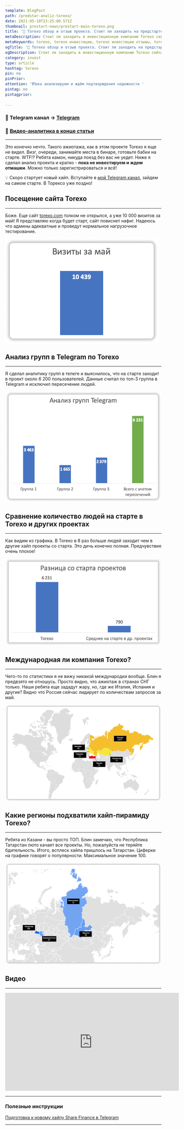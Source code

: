 ```yaml
---
template: BlogPost
path: /predstar-analiz-torexo/
date: 2021-05-18T23:25:00.571Z
thumbnail: prestart-news/prestart-main-torexo.png
title: '🐃 Torexo обзор и отзыв проекта. Стоит ли заходить на предстарте?'
metaDescription: Стоит ли заходить в инвестиционную компанию Torexo сейчас? Подробный анализ и отзыв о проекте Torexo. Предстарт хайп-пирамиды Torexo. Инвестиции от Torexo или полная шляпа?
metaKeywords: torexo, torexo инвестиции, torexo инвестиции отзывы, torexo инвестиционная компания, torexo обзор, torexo пирамида, torexo проект, torexo хайп, компания torexo
ogTitle: '🐃 Torexo обзор и отзыв проекта. Стоит ли заходить на предстарте?'
ogDescription: Стоит ли заходить в инвестиционную компанию Torexo сейчас? Подробный анализ и отзыв о проекте Torexo. Предстарт хайп-пирамиды Torexo. Инвестиции от Torexo или полная шляпа?
category: invest
type: article
hashtag: torexo
pin: no
pinPrior: 
attention: '❗️Пока анализируем и ждём подтверждения надежности '
pintag: no
pintagprior:

---
```

### 📱 Telegram канал → **[Telegram](https://t.me/pyromidinvest)**
### 🎥 [Видео-аналитика в конце статьи](#аналитика-торексо-за-предстарт)
***

Это конечно нечто. Такого ажиотажа, как в этом проекте Torexo я еще не видел. Визг, очереди, занимайте места в бинаре, готовьте бабки на старте. WTF!? Ребята камон, никуда поезд без вас не уедет. Ниже я сделал анализ проекта и кратко - **пока не инвестируем и ждем отмашки**. Можно только зарегистрироваться и всё! 

💡 Скоро стартует новый хайп. Вступайте в [мой Telegram канал](https://t.me/pyromidinvest), зайдем на самом старте. В Торексо уже поздно!

## Посещение сайта Torexo
***

Боже. Еще сайт [torexo.com](https://torexo.com/) толком не открылся, а уже 10 000 визитов за май! Я представляю когда будет старт, сайт повиснет нафиг. Надеюсь что админы адекватные и проведут нормальное нагрузочное тестирование.

![Визиты Torexo за май](visits-torexo-may.png)

## Анализ групп в Telegram по Torexo
***

Я сделал аналитику групп в телеге и выяснилось, что на старте заходит в проект около 6 200 пользователей. Данные считал по топ-3 группа в Telegram и исключил пересечение людей. 

![График анализа групп Torexo в Telegram](telegram-torexo-anal-may.png)

## Сравнение количество людей на старте в Torexo и других проектах
***

Как видим из графика. В Torexo в 8 раз больше людей заходит чем в другие хайп проекты со старта. Это дичь конечно полная. Предчувствие очень плохое!

![Сравнение захода людей на старте в Torexo с другими проектами](compet-torexo-other-may.png)

## Международная ли компания Torexo?
***

Чего-то по статистики я не вижу никакой международки вообще. Блин я предвзято не отношусь. Просто видно, что ажиотаж в странах СНГ только. Наши ребята еще зададут жару, но, где же Италия, Испания и другие? Видно что Россия сейчас лидирует по количествам запросов за май.  

![Карта мира с долей запросов Torexo](world-torexo-mejd.png)

## Какие регионы подхватили хайп-пирамиду Torexo?
***

Ребята из Казани - вы просто ТОП. Блин замечаю, что Республика Татарстан люто качает все проекты. Но, пожалуйста не теряйте бдительность. Итого, всплеск хайпа пришлось на Татарстан. Циферки на графике говорят о популярности. Максимальное значение 100. 

![Карта России с популярностью Torexo по регионам](world-torexo-russia-mejd.png)

## Видео <a name="аналитика-торексо-за-предстарт"></a>
***
<iframe width="560" height="315" src="https://www.youtube.com/embed/KThGolLheNk" title="YouTube video player" frameborder="0" allow="accelerometer; autoplay; clipboard-write; encrypted-media; gyroscope; picture-in-picture" allowfullscreen></iframe>

***
### Полезные инструкции
[Подготовка к новому хайпу Share Finance в Telegram](https://t.me/pyromidinvest)

***
